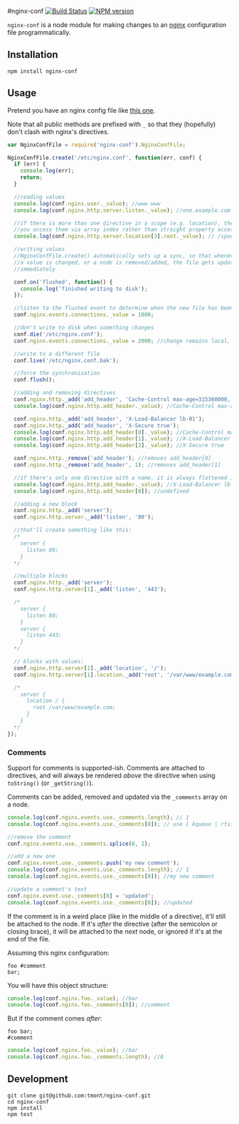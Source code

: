 #nginx-conf
[![Build Status](https://travis-ci.org/tmont/nginx-conf.png)](https://travis-ci.org/tmont/nginx-conf)
[![NPM version](https://badge.fury.io/js/nginx-conf.png)](http://badge.fury.io/js/nginx-conf)

`nginx-conf` is a node module for making changes to an [nginx](http://nginx.org) configuration
file programmatically.

## Installation
`npm install nginx-conf`

## Usage
Pretend you have an nginx config file like
[this one](https://github.com/tmont/nginx-conf/blob/master/tests/files/nginx-home.conf).

Note that all public methods are prefixed with `_` so that they (hopefully) don't clash with
nginx's directives.

```javascript
var NginxConfFile = require('nginx-conf').NginxConfFile;

NginxConfFile.create('/etc/nginx.conf', function(err, conf) {
  if (err) {
    console.log(err);
    return;
  }

  //reading values
  console.log(conf.nginx.user._value); //www www
  console.log(conf.nginx.http.server.listen._value); //one.example.com

  //if there is more than one directive in a scope (e.g. location), then
  //you access them via array index rather than straight property access
  console.log(conf.nginx.http.server.location[3].root._value); // /spool/www

  //writing values
  //NginxConfFile.create() automatically sets up a sync, so that whenever
  //a value is changed, or a node is removed/added, the file gets updated
  //immediately

  conf.on('flushed', function() {
    console.log('finished writing to disk');
  });

  //listen to the flushed event to determine when the new file has been flushed to disk
  conf.nginx.events.connections._value = 1000;

  //don't write to disk when something changes
  conf.die('/etc/nginx.conf');
  conf.nginx.events.connections._value = 2000; //change remains local, not in /etc/nginx.conf

  //write to a different file
  conf.live('/etc/nginx.conf.bak');

  //force the synchronization
  conf.flush();

  //adding and removing directives
  conf.nginx.http._add('add_header', 'Cache-Control max-age=315360000, public');
  console.log(conf.nginx.http.add_header._value); //Cache-Control max-age=315360000, public

  conf.nginx.http._add('add_header', 'X-Load-Balancer lb-01');
  conf.nginx.http._add('add_header', 'X-Secure true');
  console.log(conf.nginx.http.add_header[0]._value); //Cache-Control max-age=315360000, public
  console.log(conf.nginx.http.add_header[1]._value); //X-Load-Balancer lb-01
  console.log(conf.nginx.http.add_header[2]._value); //X-Secure true

  conf.nginx.http._remove('add_header'); //removes add_header[0]
  conf.nginx.http._remove('add_header', 1); //removes add_header[1]

  //if there's only one directive with a name, it is always flattened into a property
  console.log(conf.nginx.http.add_header._value); //X-Load-Balancer lb-01
  console.log(conf.nginx.http.add_header[0]); //undefined

  //adding a new block
  conf.nginx.http._add('server');
  conf.nginx.http.server._add('listen', '80');

  //that'll create something like this:
  /*
    server {
      listen 80;
    }
  */

  //multiple blocks
  conf.nginx.http._add('server');
  conf.nginx.http.server[1]._add('listen', '443');

  /*
    server {
      listen 80;
    }
    server {
      listen 443;
    }
  */

  // blocks with values:
  conf.nginx.http.server[1]._add('location', '/');
  conf.nginx.http.server[1].location._add('root', '/var/www/example.com');

  /*
    server {
      location / {
        root /var/www/example.com;
      }
    }
  */
});
```

### Comments
Support for comments is supported-ish. Comments are attached to directives, and will always
be rendered *above* the directive when using `toString()` (or `_getString()`).

Comments can be added, removed and updated via the `_comments` array on a node.

```javascript
console.log(conf.nginx.events.use._comments.length); // 1
console.log(conf.nginx.events.use._comments[0]); // use [ kqueue | rtsig | epoll | /dev/poll | select | poll ];

//remove the comment
conf.nginx.events.use._comments.splice(0, 1);

//add a new one
conf.nginx.event.use._comments.push('my new comment');
console.log(conf.nginx.events.use._comments.length); // 1
console.log(conf.nginx.events.use._comments[0]); //my new comment

//update a comment's text
conf.nginx.event.use._comments[0] = 'updated';
console.log(conf.nginx.events.use._comments[0]); //updated
```

If the comment is in a weird place (like in the middle of a directive), it'll still be
attached to the node. If it's *after* the directive (after the semicolon or closing brace),
it will be attached to the *next* node, or ignored if it's at the end of the file.

Assuming this nginx configuration:
```
foo #comment
bar;
```

You will have this object structure:
```javascript
console.log(conf.nginx.foo._value); //bar
console.log(conf.nginx.foo._comments[0]); //comment
```

But if the comment comes *after*:
```
foo bar;
#comment
```

```javascript
console.log(conf.nginx.foo._value); //bar
console.log(conf.nginx.foo._comments.length); //0
```

## Development
```
git clone git@github.com:tmont/nginx-conf.git
cd nginx-conf
npm install
npm test
```
